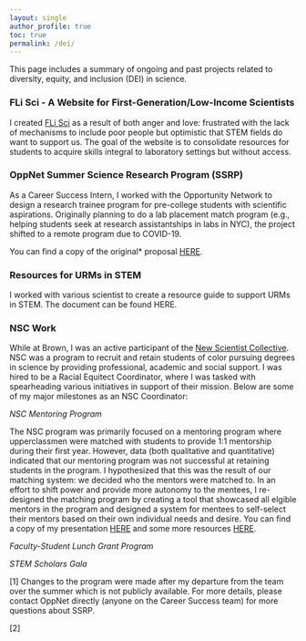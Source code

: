 ```yaml
---
layout: single
author_profile: true
toc: true
permalink: /dei/
---
```

This page includes a summary of ongoing and past projects related to diversity, equity, and inclusion (DEI) in science. 

### FLi Sci - A Website for First-Generation/Low-Income Scientists

I created [FLi Sci](www.flisci.com) as a result of both anger and love: frustrated with the lack of mechanisms to include poor people but optimistic that STEM fields do want to support us. The goal of the website is to consolidate resources for students to acquire skills integral to laboratory settings but without access.  

### OppNet Summer Science Research Program (SSRP)

As a Career Success Intern, I worked with the Opportunity Network to design a research trainee program for pre-college students with scientific aspirations. Originally planning to do a lab placement match program (e.g., helping students seek at research assistantships in labs in NYC), the project shifted to a remote program due to COVID-19. 

You can find a copy of the original* proposal [HERE](link).

### Resources for URMs in STEM

I worked with various scientist to create a resource guide to support URMs in STEM. The document can be found HERE. 

### NSC Work

While at Brown, I was an active participant of the [New Scientist Collective](https://www.brown.edu/academics/new-scientist-program/). NSC was a program to recruit and retain students of color pursuing degrees in science by providing professional, academic and social support. I was hired to be a Racial Equitect Coordinator, where I was tasked with spearheading various initiatives in support of their mission. Below are some of my major milestones as an NSC Coordinator:

*NSC Mentoring Program*

The NSC program was primarily focused on a mentoring program where upperclassmen were matched with students to provide 1:1 mentorship during their first year. However, data (both qualitative and quantitative) indicated that our mentoring program was not successful at retaining students in the program. I hypothesized that this was the result of our matching system: we decided who the mentors were matched to. In an effort to shift power and provide more autonomy to the mentees, I re-designed the matching program by creating a tool that showcased all elgible mentors in the program and designed a system for mentees to self-select their mentors based on their own individual needs and desire. You can find a copy of my presentation [HERE](link) and some more resources [HERE](link).

*Faculty-Student Lunch Grant Program* 

*STEM Scholars Gala*

[1] Changes to the program were made after my departure from the team over the summer which is not publicly available. For more details, please contact OppNet directly (anyone on the Career Success team) for more questions about SSRP. 

[2]
